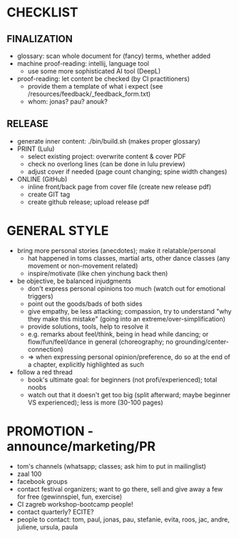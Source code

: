 CHECKLIST
====================================================================================================
FINALIZATION
--------------------------------------------------
* glossary: scan whole document for (fancy) terms, whether added
* machine proof-reading: intellij, language tool
  * use some more sophisticated AI tool (DeepL)
* proof-reading: let content be checked (by CI practitioners)
  * provide them a template of what i expect (see /resources/feedback/_feedback_form.txt)
  * whom: jonas? pau? anouk?

RELEASE
--------------------------------------------------
* generate inner content: ./bin/build.sh (makes proper glossary)
* PRINT (Lulu)
  * select existing project: overwrite content & cover PDF
  * check no overlong lines (can be done in lulu preview)
  * adjust cover if needed (page count changing; spine width changes)
* ONLINE (GitHub)
  * inline front/back page from cover file (create new release pdf)
  * create GIT tag
  * create github release; upload release pdf

GENERAL STYLE
====================================================================================================
* bring more personal stories (anecdotes); make it relatable/personal
  * hat happened in toms classes, martial arts, other dance classes (any movement or non-movement related)
  * inspire/motivate (like chen yinchung back then)
* be objective, be balanced injudgments
  * don't express personal opinions too much (watch out for emotional triggers)
  * point out the goods/bads of both sides
  * give empathy, be less attacking; compassion, try to understand "why they make this mistake" (going into an extreme/over-simplification)
  * provide solutions, tools, help to resolve it
  * e.g. remarks about feel/think, being in head while dancing; or flow/fun/feel/dance in general (choreography; no grounding/center-connection)
  * => when expressing personal opinion/preference, do so at the end of a chapter, explicitly highlighted as such
* follow a red thread
  * book's ultimate goal: for beginners (not profi/experienced); total noobs
  * watch out that it doesn't get too big (split afterward; maybe beginner VS experienced); less is more (30-100 pages)

PROMOTION - announce/marketing/PR
====================================================================================================
* tom's channels (whatsapp; classes; ask him to put in mailinglist)
* zaal 100
* facebook groups
* contact festival organizers; want to go there, sell and give away a few for free (gewinnspiel, fun, exercise)
* CI zagreb workshop-bootcamp people!
* contact quarterly? ECITE?
* people to contact: tom, paul, jonas, pau, stefanie, evita, roos, jac, andre, juliene, ursula, paula
